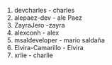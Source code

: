 1. devcharles - charles
2. alepaez-dev - ale Paez
3. ZayraJero -zayra
4. alexconh - alex
5. msaldeveloper - mario saldaña
6. Elvira-Camarillo - Elvira
8. xrlie - charlie